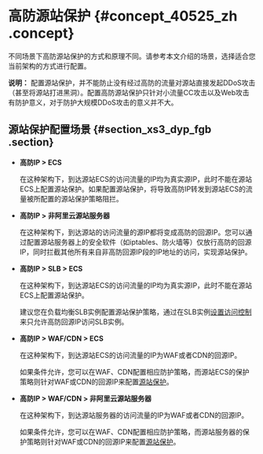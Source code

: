 # 高防源站保护 {#concept_40525_zh .concept}

不同场景下高防源站保护的方式和原理不同。请参考本文介绍的场景，选择适合您当前架构的方式进行配置。

**说明：** 配置源站保护，并不能防止没有经过高防的流量对源站直接发起DDoS攻击（甚至将源站打进黑洞）。配置高防源站保护只针对小流量CC攻击以及Web攻击有防护意义，对于防护大规模DDoS攻击的意义并不大。

## 源站保护配置场景 {#section_xs3_dyp_fgb .section}

-   **高防IP \> ECS** 

    在这种架构下，到达源站ECS的访问流量的IP均为真实源IP，此时不能在源站ECS上配置源站保护。如果配置源站保护，将导致高防IP转发到源站ECS的流量被所配置的源站保护策略阻拦。

-   **高防IP \> 非阿里云源站服务器** 

    在这种架构下，到达源站的访问流量的源IP都将变成高防的回源IP。您可以通过配置源站服务器上的安全软件（如iptables、防火墙等）仅放行高防的回源IP，同时拦截其他所有来自非高防回源IP段的IP地址的访问，实现源站保护。

-   **高防IP \> SLB \> ECS** 

    在这种架构下，到达源站ECS的访问流量的IP均为真实源IP，此时不能在源站ECS上配置源站保护。

    建议您在负载均衡SLB实例配置源站保护策略，通过在SLB实例[设置访问控制](../../../../intl.zh-CN/用户指南/访问控制/设置访问控制.md#)来只允许高防回源IP访问SLB实例。

-   **高防IP \> WAF/CDN \> ECS** 

    在这种架构下，到达源站ECS的访问流量的IP为WAF或者CDN的回源IP。

    如果条件允许，您可以在WAF、CDN配置相应防护策略，而源站ECS的保护策略则针对WAF或CDN的回源IP来配置[源站保护](../../../../intl.zh-CN/最佳实践/源站保护.md#)。

-   **高防IP \> WAF/CDN \> 非阿里云源站服务器** 

    在这种架构下，到达源站服务器的访问流量的IP为WAF或者CDN的回源IP。

    如果条件允许，您可以在WAF、CDN配置相应防护策略，而源站服务器的保护策略则针对WAF或CDN的回源IP来配置[源站保护](../../../../intl.zh-CN/最佳实践/源站保护.md#)。


